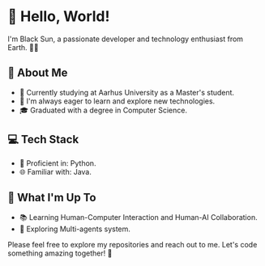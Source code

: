 # 👋 Hello, World!

I'm Black Sun, a passionate developer and technology enthusiast from Earth. 👨‍💻

## 🚀 About Me

- 💼 Currently studying at Aarhus University as a Master's student.
- 🌱 I'm always eager to learn and explore new technologies.
- 🎓 Graduated with a degree in Computer Science.

## 💻 Tech Stack

- 🚀 Proficient in: Python.
- 🌐 Familiar with: Java.

## 🌟 What I'm Up To

- 📚 Learning Human-Computer Interaction and Human-AI Collaboration.
- 🤔 Exploring Multi-agents system.

<!--
- 📷 Instagram: [@YourInstagramHandle](https://www.instagram.com/YourInstagramHandle/)
- 💼 LinkedIn: [Your LinkedIn Profile](https://www.linkedin.com/in/yourlinkedinprofile/)
- 🌐 Website: [Your Personal Website](https://www.yourwebsite.com)
-->

Please feel free to explore my repositories and reach out to me. Let's code something amazing together! 🚀

<!--
![GitHub账户信息统计](https://github-stats.ubrong.com/api?username=BlackThompson&show_icons=true&theme=tokyonight) 

![GitHub账户最常用语言](https://github-stats.ubrong.com/api/top-langs/?username=BlackThompson&layout=compact&theme=tokyonight) 
-->

<!--
**BlackThompson/BlackThompson** is a ✨ _special_ ✨ repository because its `README.md` (this file) appears on your GitHub profile.

Here are some ideas to get you started:

- 🔭 I’m currently working on ...
- 🌱 I’m currently learning ...
- 👯 I’m looking to collaborate on ...
- 🤔 I’m looking for help with ...
- 💬 Ask me about ...
- 📫 How to reach me: ...
- 😄 Pronouns: ...
- ⚡ Fun fact: ...
-->
